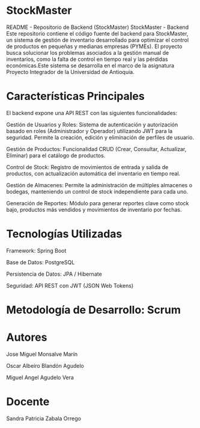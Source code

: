 # StockMaster

README - Repositorio de Backend (StockMaster)
StockMaster - Backend
Este repositorio contiene el código fuente del backend para StockMaster, un sistema de gestión de inventario desarrollado para optimizar el control de productos en pequeñas y medianas empresas (PYMEs). El proyecto busca solucionar los problemas asociados a la gestión manual de inventarios, como la falta de control en tiempo real y las pérdidas económicas.Este sistema se desarrolla en el marco de la asignatura Proyecto Integrador de la Universidad de Antioquia. 


# Características Principales
El backend expone una API REST con las siguientes funcionalidades:


Gestión de Usuarios y Roles: Sistema de autenticación y autorización basado en roles (Administrador y Operador) utilizando JWT para la seguridad. Permite la creación, edición y eliminación de perfiles de usuario.

Gestión de Productos: Funcionalidad CRUD (Crear, Consultar, Actualizar, Eliminar) para el catálogo de productos.

Control de Stock: Registro de movimientos de entrada y salida de productos, con actualización automática del inventario en tiempo real.

Gestión de Almacenes: Permite la administración de múltiples almacenes o bodegas, manteniendo un control de stock independiente para cada uno.

Generación de Reportes: Módulo para generar reportes clave como stock bajo, productos más vendidos y movimientos de inventario por fechas.

# Tecnologías Utilizadas

Framework: Spring Boot 

Base de Datos: PostgreSQL 

Persistencia de Datos: JPA / Hibernate 

Seguridad: API REST con JWT (JSON Web Tokens) 

# Metodología de Desarrollo: Scrum 

# Autores

Jose Miguel Monsalve Marín 

Oscar Albeiro Blandón Agudelo 

Miguel Angel Agudelo Vera 


# Docente

Sandra Patricia Zabala Orrego
